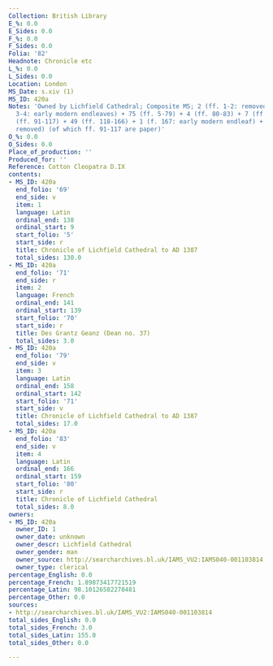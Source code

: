 ```yaml
---
Collection: British Library
E_%: 0.0
E_Sides: 0.0
F_%: 0.0
F_Sides: 0.0
Folia: '82'
Headnote: Chronicle etc
L_%: 0.0
L_Sides: 0.0
Location: London
MS_Date: s.xiv (1)
MS_ID: 420a
Notes: 'Owned by Lichfield Cathedral; Composite MS; 2 (ff. 1-2: removed) + 2 (ff.
  3-4: early modern endleaves) + 75 (ff. 5-79) + 4 (ff. 80-83) + 7 (ff. 84-90) + 27
  (ff. 91-117) + 49 (ff. 118-166) + 1 (f. 167: early modern endleaf) + 2 (ff. 168-169:
  removed) (of which ff. 91-117 are paper)'
O_%: 0.0
O_Sides: 0.0
Place_of_production: ''
Produced_for: ''
Reference: Cotton Cleopatra D.IX
contents:
- MS_ID: 420a
  end_folio: '69'
  end_side: v
  item: 1
  language: Latin
  ordinal_end: 138
  ordinal_start: 9
  start_folio: '5'
  start_side: r
  title: Chronicle of Lichfield Cathedral to AD 1387
  total_sides: 130.0
- MS_ID: 420a
  end_folio: '71'
  end_side: r
  item: 2
  language: French
  ordinal_end: 141
  ordinal_start: 139
  start_folio: '70'
  start_side: r
  title: Des Grantz Geanz (Dean no. 37)
  total_sides: 3.0
- MS_ID: 420a
  end_folio: '79'
  end_side: v
  item: 3
  language: Latin
  ordinal_end: 158
  ordinal_start: 142
  start_folio: '71'
  start_side: v
  title: Chronicle of Lichfield Cathedral to AD 1387
  total_sides: 17.0
- MS_ID: 420a
  end_folio: '83'
  end_side: v
  item: 4
  language: Latin
  ordinal_end: 166
  ordinal_start: 159
  start_folio: '80'
  start_side: r
  title: Chronicle of Lichfield Cathedral
  total_sides: 8.0
owners:
- MS_ID: 420a
  owner_ID: 1
  owner_date: unknown
  owner_descr: Lichfield Cathedral
  owner_gender: man
  owner_source: http://searcharchives.bl.uk/IAMS_VU2:IAMS040-001103814
  owner_type: clerical
percentage_English: 0.0
percentage_French: 1.89873417721519
percentage_Latin: 98.10126582278481
percentage_Other: 0.0
sources:
- http://searcharchives.bl.uk/IAMS_VU2:IAMS040-001103814
total_sides_English: 0.0
total_sides_French: 3.0
total_sides_Latin: 155.0
total_sides_Other: 0.0

---
```


